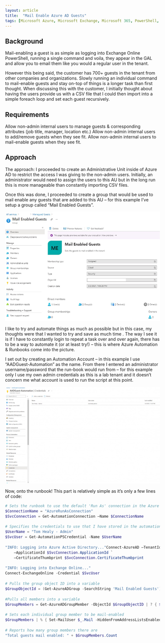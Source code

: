 ```yaml
---
layout: article
title:  "Mail Enable Azure AD Guests"
tags: [Microsoft Azure, Microsoft Exchange, Microsoft 365, PowerShell, Automation]
---
```


## Background
Mail-enabling a guest is as simple as logging into Exchange Online PowerShell, running a single command and voila, they appear in the GAL and allow you to email them like you would a regular user in the tenant.

However this being said, the customer has 700+ guests in the tenant from other companies and organizations. Slowly running an individual command to mail-enable guests and stay on-top of things is a longer task than first thought. When discussing this with the customer, I initially thought about having the users provide us with a CSV file that I could then import into a simple foreach loop and set each guest recursively.

## Requirements
Allow non-admin internal users to manage guests & corresponding attributes (job title, manager, location etc.)
Allow non-admin internal users to add/remove guests when they see fit.
Allow non-admin internal users to mail-enable guests when they see fit.

## Approach
The approach:
I proceeded to create an Administrative Unit inside of Azure AD to restrict the access I was giving to the non-admin users. Initially, an administrator would need to assign the users to this AU but in the long run this is more manageable than constantly importing CSV files.

Once this was done, I proceeded to create a group that would be used to mail enable any guests that are added to this AU – for this example I’ve setup a group called “Mail Enabled Guests”.

![Mail Enabled Guests](/assets/images/media/Mail-Enabled-Guests-Group.jpeg)

I like to try and automate things as much as possible but in this case, my thoughts were that I wanted to try and save as much time . The way I see it is if I have to constantly login to repeat a task over and over again, there has to be a way to automate it (or at least try!) – this is where Azure Automation & Runbooks come into the picture.

I set out by creating an Automation Account – in this example I use “AADGuest-Automation” as the name. From there I entered an administrator username/password that the run-book would run from – for this example only I use my own admin credentials as this is a lab tenant and it doesn’t concern me what account is used to run the script at this point.

![Mail Enabled Guests](/assets/images/media/AADGuests-Automation-Account.jpeg)

Now, onto the runbook!
This part is relatively simple as it’s only a few lines of code:

```powershell
# Sets the runbook to use the default 'Run As' connection in the Azure Automation Account (would be changed if live!)
$ConnectionName = "AzureRunAsConnection"
$SvcConnection = Get-AutomationConnection –Name $ConnectionName
 
# Specifies the credentials to use that I have stored in the automation account
$UserName = "Tom Healy - Admin"
$SvcUser = Get-AutomationPSCredential -Name $UserName
 
"INFO: Logging into Azure Active Directory..."Connect-AzureAD –TenantId $SvcConnection.TenantId `
    –ApplicationId $SvcConnection.ApplicationId `
    –CertificateThumbprint $SvcConnection.CertificateThumbprint
 
"INFO: Logging into Exchange Online..."
Connect-ExchangeOnline -Credential $SvcUser
 
# Pulls the group object ID into a variable
$GroupObjectId = (Get-AzureADGroup -SearchString 'Mail Enabled Guests').ObjectID.ToString()
 
#Pulls all members into a variable
$GroupMembers = Get-AzureADGroupMember -ObjectId $GroupObjectID | ? { $_.UserPrincipalName -match "\#EXT\#" }
 
# Sets each individual group member to be mail-enabled
$GroupMembers | % { Set-MailUser $_.Mail -HiddenFromAddressListsEnabled $false -wa SilentlyContinue }
 
# Reports how many group members there are
"Total guests mail enabled: " + $GroupMembers.Count
```
